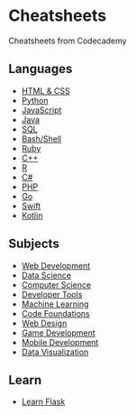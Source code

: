 # Cheatsheets
Cheatsheets from Codecademy
## Languages
* [HTML & CSS](HTML%20%26%20CSS/TOPICS.md)
* [Python](Python/TOPICS.md)
* [JavaScript](JavaScript/TOPICS.md)
* [Java](Java/TOPICS.md)
* [SQL](SQL/TOPICS.md)
* [Bash/Shell](Bash:Shell/TOPICS.md)
* [Ruby](Ruby/Learn%20Ruby.md)
* [C++](C++/Learn%20C++.md)
* [R](R/TOPICS.md)
* [C#](C%23/TOPICS.md)
* [PHP](PHP/Learn%20PHP.md)
* [Go](Go/Learn%20Go.md)
* [Swift](Swift/Learn%20Swift.md)
* [Kotlin](Kotlin/Learn%20Kotlin.md)
## Subjects
* [Web Development]()
* [Data Science]()
* [Computer Science]()
* [Developer Tools]()
* [Machine Learning]()
* [Code Foundations]()
* [Web Design]()
* [Game Development]()
* [Mobile Development]()
* [Data Visualization]()
## Learn
* [Learn Flask](Learn/Learn%20Flask.md)
